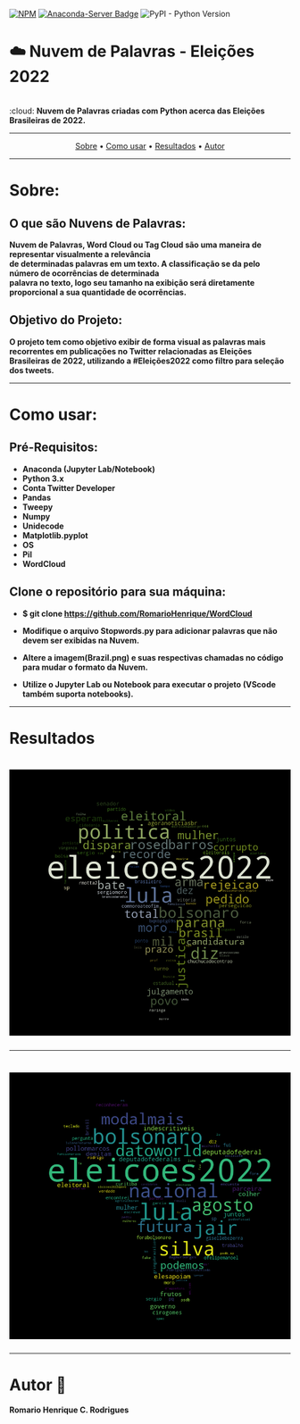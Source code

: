 [![NPM](https://img.shields.io/npm/l/react)](https://github.com/RomarioHenrique/Projeto_Clima/blob/main/LICENSE)
[![Anaconda-Server Badge](https://anaconda.org/anaconda/anaconda/badges/installer/conda.svg)](https://conda.anaconda.org/anaconda)
![PyPI - Python Version](https://img.shields.io/pypi/pyversions/pandas)

# :cloud: Nuvem de Palavras - Eleições 2022
<br>
:cloud: <b> Nuvem de Palavras criadas com Python acerca das Eleições Brasileiras de 2022.</b>
<hr>

<p align="center">
 <a href="#Sobre">Sobre</a> •
 <a href="#Como-Usar">Como usar</a> • 
 <a href="#Resultados">Resultados</a> • 
 <a href="#Autor-wave">Autor</a>
</p>

<hr>

# Sobre: 

## O que são Nuvens de Palavras:
<b> Nuvem de Palavras, Word Cloud ou Tag Cloud são uma maneira de representar 
visualmente a relevância<br> de determinadas palavras em um texto. A classificação
se da pelo número de ocorrências de determinada<br>palavra no texto, logo seu tamanho na exibição será
diretamente proporcional a sua quantidade de ocorrências.

## Objetivo do Projeto:
<b> O projeto tem como objetivo exibir de forma visual as palavras mais recorrentes em publicações no Twitter 
relacionadas as Eleições Brasileiras de 2022, utilizando a #Eleições2022 como filtro para seleção dos tweets. </br>
<hr>

# Como usar:

## Pré-Requisitos:
* Anaconda (Jupyter Lab/Notebook)
* Python 3.x
* Conta Twitter Developer
* Pandas
* Tweepy
* Numpy
* Unidecode
* Matplotlib.pyplot
* OS
* Pil
* WordCloud

## Clone o repositório para sua máquina:
* $ git clone https://github.com/RomarioHenrique/WordCloud

* Modifique o arquivo Stopwords.py para adicionar palavras que não devem ser exibidas na Nuvem.

* Altere a imagem(Brazil.png) e suas respectivas chamadas no código para mudar o formato da Nuvem.

* Utilize o Jupyter Lab ou Notebook para executar o projeto (VScode também suporta notebooks).
<hr>

# Resultados
<h1 align="center">
  <img alt="NextLevelWeek" title="#NextLevelWeek" src="assets/brasil.png" />
</h1>
<hr>

<h1 align="center">
  <img alt="NextLevelWeek" title="#NextLevelWeek" src="assets/brasil2.png" />
</h1>
<hr>

 # Autor :wave:
 
 Romario Henrique C. Rodrigues
  
